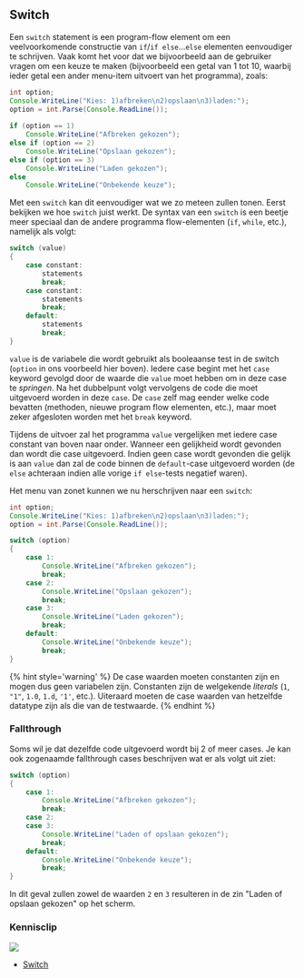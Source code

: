 ## Switch

Een ``switch`` statement is een program-flow element om een veelvoorkomende constructie van ``if``/``if else``...``else`` elementen eenvoudiger te schrijven. Vaak komt het voor dat we bijvoorbeeld aan de gebruiker vragen om een keuze te maken (bijvoorbeeld een getal van 1 tot 10, waarbij ieder getal een ander menu-item uitvoert van het programma), zoals:

```java
int option;
Console.WriteLine("Kies: 1)afbreken\n2)opslaan\n3)laden:");
option = int.Parse(Console.ReadLine());
 
if (option == 1)
    Console.WriteLine("Afbreken gekozen");
else if (option == 2)
    Console.WriteLine("Opslaan gekozen");
else if (option == 3)
    Console.WriteLine("Laden gekozen");
else
    Console.WriteLine("Onbekende keuze");

```

Met een ``switch`` kan dit eenvoudiger wat we zo meteen zullen tonen. Eerst bekijken we hoe ``switch`` juist werkt. De syntax van een ``switch`` is een beetje meer speciaal dan de andere programma flow-elementen (``if``, ``while``, etc.), namelijk als volgt:

```java
switch (value)
{
    case constant:
        statements
        break;
    case constant:
        statements
        break;
    default:
        statements
        break;
}
```

``value`` is de variabele die wordt gebruikt als booleaanse test in de switch (``option`` in ons voorbeeld hier boven). Iedere case begint met het ``case`` keyword gevolgd door de waarde die ``value`` moet hebben om in deze case te *springen*. Na het dubbelpunt volgt vervolgens de code die moet uitgevoerd worden in deze ``case``. De ``case`` zelf mag eender welke code bevatten (methoden, nieuwe program flow elementen, etc.), maar moet zeker afgesloten worden met het ``break`` keyword.

Tijdens de uitvoer zal het programma ``value`` vergelijken met iedere case constant van boven naar onder. Wanneer een gelijkheid wordt gevonden dan wordt die case uitgevoerd. Indien geen case wordt gevonden die gelijk is aan ``value`` dan zal de code binnen de ``default``-case uitgevoerd worden (de ``else`` achteraan indien alle vorige ``if else``-tests negatief waren).

Het menu van zonet kunnen we nu herschrijven naar een ``switch``:
```java
int option;
Console.WriteLine("Kies: 1)afbreken\n2)opslaan\n3)laden:");
option = int.Parse(Console.ReadLine());

switch (option)
{
    case 1:
        Console.WriteLine("Afbreken gekozen");
        break;
    case 2:
        Console.WriteLine("Opslaan gekozen");
        break;
    case 3:
        Console.WriteLine("Laden gekozen");
        break;
    default:
        Console.WriteLine("Onbekende keuze");
        break;
}
```

{% hint style='warning' %}
De case waarden moeten constanten zijn en mogen dus geen variabelen zijn. Constanten zijn de welgekende *literals* (``1``, ``"1"``, ``1.0``, ``1.d``, ``'1'``, etc.). Uiteraard moeten de case waarden van hetzelfde datatype zijn als die van de testwaarde.
{% endhint %}

<!---{pagebreak} --->

### Fallthrough

Soms wil je dat dezelfde code uitgevoerd wordt bij 2 of meer cases. Je kan ook zogenaamde fallthrough cases beschrijven wat er als volgt uit ziet:

```java
switch (option)
{
    case 1:
        Console.WriteLine("Afbreken gekozen");
        break;
    case 2:
    case 3:
        Console.WriteLine("Laden of opslaan gekozen");
        break;
    default:
        Console.WriteLine("Onbekende keuze");
        break;
}
```

In dit geval zullen zowel de waarden ``2`` en ``3`` resulteren in de zin "Laden of opslaan gekozen" op het scherm.

<!---NOBOOKSTART--->
### Kennisclip
![](../assets/infoclip.png)

* [Switch](https://ap.cloud.panopto.eu/Panopto/Pages/Viewer.aspx?id=ce2ae654-bd58-45ed-915f-ac460095237f)


<!---NOBOOKEND--->